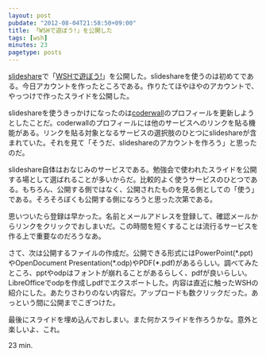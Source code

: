```yaml
---
layout: post
pubdate: "2012-08-04T21:58:50+09:00"
title: 「WSHで遊ぼう!」を公開した
tags: [wsh]
minutes: 23
pagetype: posts
---
```

[slideshare](http://www.slideshare.net/)で「[WSHで遊ぼう!](http://www.slideshare.net/bouzuya/wsh-13868949)」を公開した。slideshareを使うのは初めてである。今日アカウントを作ったところである。作りたてほやほやのアカウントで、やっつけで作ったスライドを公開した。

slideshareを使うきっかけになったのは[coderwall](http://coderwall.com/)のプロフィールを更新しようとしたことだ。coderwallのプロフィールには他のサービスへのリンクを貼る機能がある。リンクを貼る対象となるサービスの選択肢のひとつにslideshareが含まれていた。それを見て「そうだ、slideshareのアカウントを作ろう」と思ったのだ。

slideshare自体はおなじみのサービスである。勉強会で使われたスライドを公開する場として選ばれることが多いからだ。比較的よく使うサービスのひとつである。もちろん、公開する側ではなく、公開されたものを見る側としての「使う」である。そろそろぼくも公開する側になろうと思った次第である。

思いついたら登録は早かった。名前とメールアドレスを登録して、確認メールからリンクをクリックでおしまいだ。この時間を短くすることは流行るサービスを作る上で重要なのだろうなあ。

さて、次は公開するファイルの作成だ。公開できる形式にはPowerPoint(\*.ppt)やOpenDocument Presentation(\*.odp)やPDF(\*.pdf)があるらしい。調べてみたところ、pptやodpはフォントが崩れることがあるらしく、pdfが良いらしい。LibreOfficeでodpを作成しpdfでエクスポートした。内容は直近に触ったWSHの紹介にした。あたりさわりのない内容だ。アップロードも数クリックだった。あっという間に公開までこぎつけた。

最後にスライドを埋め込んでおしまい。また何かスライドを作ろうかな。意外と楽しいよ、これ。

<script type="text/javascript">
//<![CDATA[
document.write('<iframe src="http://www.slideshare.net/slideshow/embed_code/13868949" width="427" height="356" frameborder="0" marginwidth="0" marginheight="0" scrolling="no" style="border:1px solid #CCC;border-width:1px 1px 0;margin-bottom:5px" allowfullscreen> </iframe> <div style="margin-bottom:5px"> <strong> <a href="http://www.slideshare.net/bouzuya/wsh-13868949" title="WSHで遊ぼう！" target="_blank">WSHで遊ぼう！</a> </strong> from <strong><a href="http://www.slideshare.net/bouzuya" target="_blank">bouzuya</a></strong> </div>');
//]]>
</script>

23 min.
